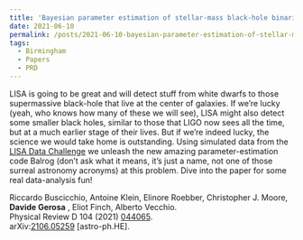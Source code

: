```yaml
---
title: 'Bayesian parameter estimation of stellar-mass black-hole binaries with LISA'
date: 2021-06-10
permalink: /posts/2021-06-10-bayesian-parameter-estimation-of-stellar-mass-black-hole-binaries-with-lisa
tags:
  - Birmingham
  - Papers
  - PRD
---
```


LISA is going to be great and will detect stuff from white dwarfs to those supermassive black-hole that live at the center of galaxies. If we’re lucky (yeah, who knows how many of these we will see), LISA might also detect some smaller black holes, similar to those that LIGO now sees all the time, but at a much earlier stage of their lives. But if we’re indeed lucky, the science we would take home is outstanding. Using simulated data from the [LISA Data Challenge](<https://lisa-ldc.lal.in2p3.fr/>) we unleash the new amazing parameter-estimation code Balrog (don’t ask what it means, it’s just a name, not one of those surreal astronomy acronyms) at this problem. Dive into the paper for some real data-analysis fun!

Riccardo Buscicchio, Antoine Klein, Elinore Roebber, Christopher J. Moore, **Davide Gerosa** , Eliot Finch, Alberto Vecchio.  
Physical Review D 104 (2021) [044065](<https://journals.aps.org/prd/abstract/10.1103/PhysRevD.104.044065>).  
arXiv:[2106.05259](<https://arxiv.org/abs/2106.05259>) [astro-ph.HE].

